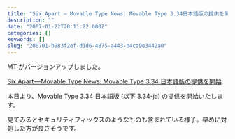 ```yaml
---
title: "Six Apart — Movable Type News: Movable Type 3.34日本語版の提供を開始"
description: ""
date: "2007-01-22T20:11:22.000Z"
categories: []
keywords: []
slug: "200701-b983f2ef-d1d6-4875-a443-b4ca9e3442a0"
---
```


MT がバージョンアップしました。

[Six Apart — Movable Type News: Movable Type 3.34 日本語版の提供を開始](http://www.sixapart.jp/movabletype/news/2007/01/16-2000.html):

本日より、Movable Type 3.34 日本語版 (以下 3.34-ja) の提供を開始いたします。

見てみるとセキュリティフィックスのようなものも含まれている様子。早めに対処した方が良さそうです。
